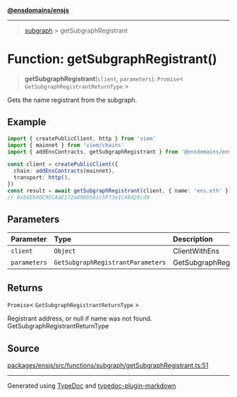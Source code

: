 [**@ensdomains/ensjs**](../README.md)

---

> [subgraph](README.md) > getSubgraphRegistrant

# Function: getSubgraphRegistrant()

> **getSubgraphRegistrant**(`client`, `parameters`): `Promise`\< `GetSubgraphRegistrantReturnType` \>

Gets the name registrant from the subgraph.

## Example

```ts
import { createPublicClient, http } from 'viem'
import { mainnet } from 'viem/chains'
import { addEnsContracts, getSubgraphRegistrant } from '@ensdomains/ensjs'

const client = createPublicClient({
  chain: addEnsContracts(mainnet),
  transport: http(),
})
const result = await getSubgraphRegistrant(client, { name: 'ens.eth' })
// 0xb6E040C9ECAaE172a89bD561c5F73e1C48d28cd9
```

## Parameters

| Parameter    | Type                              | Description                     |
| :----------- | :-------------------------------- | :------------------------------ |
| `client`     | `Object`                          | ClientWithEns                   |
| `parameters` | `GetSubgraphRegistrantParameters` | GetSubgraphRegistrantParameters |

## Returns

`Promise`\< `GetSubgraphRegistrantReturnType` \>

Registrant address, or null if name was not found. GetSubgraphRegistrantReturnType

## Source

[packages/ensjs/src/functions/subgraph/getSubgraphRegistrant.ts:51](https://github.com/ensdomains/ensjs-v3/blob/278f5349/packages/ensjs/src/functions/subgraph/getSubgraphRegistrant.ts#L51)

---

Generated using [TypeDoc](https://typedoc.org/) and [typedoc-plugin-markdown](https://www.npmjs.com/package/typedoc-plugin-markdown)
